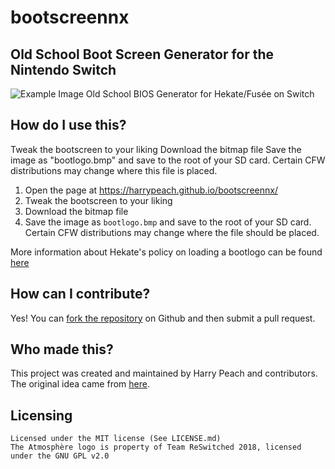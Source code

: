 # bootscreennx

## Old School Boot Screen Generator for the Nintendo Switch

![Example Image](https://user-images.githubusercontent.com/4750998/57393423-f59be080-71ba-11e9-8517-1cc6d41c3a1e.png)
Old School BIOS Generator for Hekate/Fusée on Switch

## How do I use this?

Tweak the bootscreen to your liking
Download the bitmap file
Save the image as "bootlogo.bmp" and save to the root of your SD card. Certain CFW distributions may change where this file is placed.

1. Open the page at https://harrypeach.github.io/bootscreennx/
2. Tweak the bootscreen to your liking
3. Download the bitmap file
4. Save the image as ```bootlogo.bmp``` and save to the root of your SD card. Certain CFW distributions may change where the file should be placed.

More information about Hekate's policy on loading a bootlogo can be found [here](https://github.com/CTCaer/hekate/blob/master/README_BOOTLOGO.md)

## How can I contribute?

Yes! You can [fork the repository](https://github.com/HarryPeach/bootscreennx) on Github and then submit a pull request.

## Who made this?

This project was created and maintained by Harry Peach and contributors. The original idea came from [here](https://github.com/sebascontre/bootscreen3ds).

## Licensing

    Licensed under the MIT license (See LICENSE.md)
    The Atmosphère logo is property of Team ReSwitched 2018, licensed under the GNU GPL v2.0